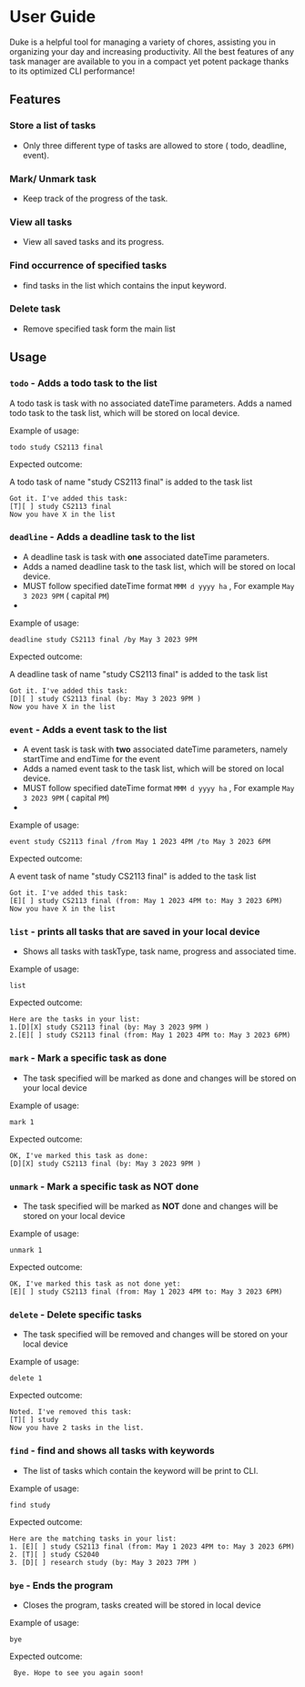 # User Guide
Duke is a helpful tool for managing a variety of chores, assisting you in organizing your day and increasing productivity.
All the best features of any task manager are available to you in a compact yet potent package thanks to its optimized CLI performance!

## Features 

### Store a list of tasks

- Only three different type of tasks are allowed to store ( todo, deadline, event).

### Mark/ Unmark task

- Keep track of the progress of the task.

### View all tasks
- View all saved tasks and  its progress.

### Find occurrence of specified tasks
- find tasks in the list which contains the input keyword.

### Delete task
- Remove specified task form the main list

## Usage

### `todo` - Adds a todo task to the list

A todo task is task with no associated dateTime parameters.
Adds a named todo task to the task list, which will be stored on local device.

Example of usage: 

`todo study CS2113 final`

Expected outcome:

A todo task of name "study CS2113 final" is added to the task list

```
Got it. I've added this task:
[T][ ] study CS2113 final
Now you have X in the list
```
### `deadline` - Adds a deadline task to the list

- A deadline task is task with **one** associated dateTime parameters.
- Adds a named deadline task to the task list, which will be stored on local device.
- MUST follow specified dateTime format `MMM d yyyy ha` , For example `May 3 2023 9PM` ( capital `PM`)
- 

Example of usage:

`deadline study CS2113 final /by May 3 2023 9PM`

Expected outcome:

A deadline task of name "study CS2113 final" is added to the task list

```
Got it. I've added this task:
[D][ ] study CS2113 final (by: May 3 2023 9PM )
Now you have X in the list
```

### `event` - Adds a event task to the list

- A event task is task with **two** associated dateTime parameters, namely startTime and endTime for the event
- Adds a named event task to the task list, which will be stored on local device.
- MUST follow specified dateTime format `MMM d yyyy ha` , For example `May 3 2023 9PM` ( capital `PM`)
-

Example of usage:

`event study CS2113 final /from May 1 2023 4PM /to May 3 2023 6PM`

Expected outcome:

A event task of name "study CS2113 final" is added to the task list

```
Got it. I've added this task:
[E][ ] study CS2113 final (from: May 1 2023 4PM to: May 3 2023 6PM)
Now you have X in the list
```

### `list` - prints all tasks that are saved in your local device

- Shows all tasks with taskType, task name, progress and associated time.

Example of usage:

`list`

Expected outcome:

```
Here are the tasks in your list:
1.[D][X] study CS2113 final (by: May 3 2023 9PM )
2.[E][ ] study CS2113 final (from: May 1 2023 4PM to: May 3 2023 6PM)
```

### `mark` - Mark a specific task as done

- The task specified will be marked as done and changes will be stored on your local device

Example of usage:

`mark 1`

Expected outcome:

```
OK, I've marked this task as done:
[D][X] study CS2113 final (by: May 3 2023 9PM )
```

### `unmark` - Mark a specific task as  **NOT** done

- The task specified will be marked as **NOT** done and changes will be stored on your local device

Example of usage:

`unmark 1`

Expected outcome:

```
OK, I've marked this task as not done yet:
[E][ ] study CS2113 final (from: May 1 2023 4PM to: May 3 2023 6PM)
```
### `delete` - Delete specific tasks

- The task specified will be removed and changes will be stored on your local device

Example of usage:

`delete 1`

Expected outcome:

```
Noted. I've removed this task:
[T][ ] study
Now you have 2 tasks in the list.
```

### `find` - find and shows all tasks with keywords

- The list of tasks which contain the keyword will be print to CLI.

Example of usage:

`find study`

Expected outcome:

```
Here are the matching tasks in your list:
1. [E][ ] study CS2113 final (from: May 1 2023 4PM to: May 3 2023 6PM)
2. [T][ ] study CS2040
3. [D][ ] research study (by: May 3 2023 7PM )
```

### `bye` - Ends the program

- Closes the program, tasks created will be stored in local device

Example of usage:

`bye`

Expected outcome:

```
 Bye. Hope to see you again soon!
```


